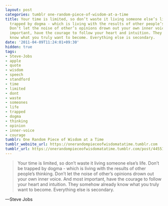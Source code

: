 ```yaml
---
layout: post
categories: tumblr one-random-piece-of-wisdom-at-a-time
title: Your time is limited, so don’t waste it living someone else’s life. Don’t be
  trapped by dogma - which is living with the results of other people’s thinking.
  Don’t let the noise of other’s opinions drown out your own inner voice. And most
  important, have the courage to follow your heart and intuition. They somehow already
  know what you truly want to become. Everything else is secondary.
date: '2011-04-09T11:24:01+09:30'
hidden: true
tags:
- Steve-Jobs
- apple
- quote
- wisdom
- speech
- standford
- time
- limited
- dont
- waste
- someones
- life
- trapped
- dogma
- thinking
- opinion
- inner-voice
- courage
tumblr: One Random Piece of Wisdom at a Time
tumblr_website_url: https://onerandompieceofwisdomatatime.tumblr.com
tumblr_url: https://onerandompieceofwisdomatatime.tumblr.com/post/4455176642/your-time-is-limited-so-dont-waste-it-living
---
```

> Your time is limited, so don’t waste it living someone else’s life. Don’t be trapped by dogma - which is living with the results of other people’s thinking. Don’t let the noise of other’s opinions drown out your own inner voice. And most important, have the courage to follow your heart and intuition. They somehow already know what you truly want to become. Everything else is secondary.

—Steve Jobs
